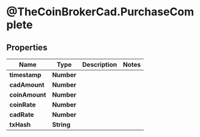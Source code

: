 # @TheCoinBrokerCad.PurchaseComplete

## Properties
Name | Type | Description | Notes
------------ | ------------- | ------------- | -------------
**timestamp** | **Number** |  | 
**cadAmount** | **Number** |  | 
**coinAmount** | **Number** |  | 
**coinRate** | **Number** |  | 
**cadRate** | **Number** |  | 
**txHash** | **String** |  | 


